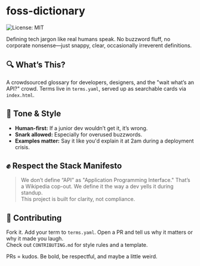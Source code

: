 # foss-dictionary
![License: MIT](https://img.shields.io/badge/License-MIT-green.svg)

Defining tech jargon like real humans speak. No buzzword fluff, no corporate nonsense—just snappy, clear, occasionally irreverent definitions.

## 🔍 What’s This?

A crowdsourced glossary for developers, designers, and the "wait what’s an API?" crowd. Terms live in `terms.yaml`, served up as searchable cards via `index.html`.

## 🧠 Tone & Style

- **Human-first:** If a junior dev wouldn’t get it, it’s wrong.
- **Snark allowed:** Especially for overused buzzwords.
- **Examples matter:** Say it like you'd explain it at 2am during a deployment crisis.

## ✊ Respect the Stack Manifesto

> We don’t define “API” as "Application Programming Interface." That’s a Wikipedia cop-out. We define it the way a dev yells it during standup.  
> This project is built for clarity, not compliance.

## 🤝 Contributing

Fork it. Add your term to `terms.yaml`. Open a PR and tell us why it matters or why it made you laugh.  
Check out `CONTRIBUTING.md` for style rules and a template.

PRs = kudos. Be bold, be respectful, and maybe a little weird.

